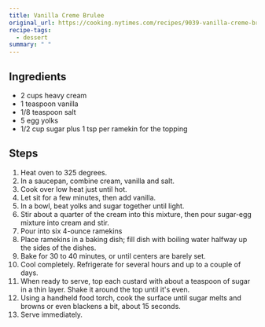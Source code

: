 ```yaml
---
title: Vanilla Creme Brulee
original_url: https://cooking.nytimes.com/recipes/9039-vanilla-creme-brulee
recipe-tags: 
  - dessert
summary: " "
---
```


## Ingredients

* 2 cups heavy cream
* 1 teaspoon vanilla
* 1/8 teaspoon salt
* 5 egg yolks
* 1/2 cup sugar plus 1 tsp per ramekin for the topping

## Steps

1. Heat oven to 325 degrees. 
1. In a saucepan, combine cream, vanilla and salt.
1. Cook over low heat just until hot. 
1. Let sit for a few minutes, then add vanilla.
1. In a bowl, beat yolks and sugar together until light. 
1. Stir about a quarter of the cream into this mixture, then pour sugar-egg mixture into cream and stir. 
1. Pour into six 4-ounce ramekins
1. Place ramekins in a baking dish; fill dish with boiling water halfway up the sides of the dishes. 
1. Bake for 30 to 40 minutes, or until centers are barely set.
1. Cool completely. Refrigerate for several hours and up to a couple of days.
1. When ready to serve, top each custard with about a teaspoon of sugar in a thin layer.  Shake it around the top until it's even.
1. Using a handheld food torch, cook the surface until sugar melts and browns or even blackens a bit, about 15 seconds. 
1. Serve immediately.
